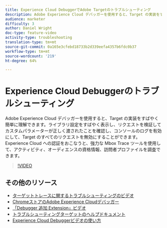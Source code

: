 ```yaml
---
title: Experience Cloud DebuggerでAdobe Targetのトラブルシューティング
description: Adobe Experience Cloud デバッガーを使用すると、Target の実装をすばやく簡単に理解できます。ライブラリ設定をすばやく表示し、リクエストを検証してカスタムパラメーターが正しく渡されたことを確認し、コンソールのログを有効にして、Target のすべてのリクエストを無効にすることができます。Experience Cloud への認証をおこなうと、強力な Mbox Trace ツールを使用して、アクティビティ、オーディエンスの資格情報、訪問者プロファイルを調査できます。
audience: marketer
difficulty: 3
author: Daniel Wright
doc-type: feature-video
activity-type: troubleshooting
translation-type: tm+mt
source-git-commit: 0a165e3cfebd18733b2d339eefa4357b6fdc0b37
workflow-type: tm+mt
source-wordcount: '219'
ht-degree: 64%

---
```



# Experience Cloud Debuggerのトラブルシューティング

Adobe Experience Cloud デバッガーを使用すると、Target の実装をすばやく簡単に理解できます。ライブラリ設定をすばやく表示し、リクエストを検証してカスタムパラメーターが正しく渡されたことを確認し、コンソールのログを有効にして、Target のすべてのリクエストを無効にすることができます。Experience Cloud への認証をおこなうと、強力な Mbox Trace ツールを使用して、アクティビティ、オーディエンスの資格情報、訪問者プロファイルを調査できます。

>[!VIDEO](https://video.tv.adobe.com/v/23115/?quality=12)

## その他のリソース

* [ターゲットトレースに関するトラブルシューティングのビデオ](troubleshoot-with-target-traces.md)
* [ChromeストアのAdobe Experience Cloudデバッガー](https://chrome.google.com/webstore/detail/adobe-experience-cloud-de/ocdmogmohccmeicdhlhhgepeaijenapj)
* [「Debugger 追加 Extension」ビデオ](https://docs.adobe.com/content/help/en/core-services-learn/tutorials/debugger/add-the-extension.html)
* [トラブルシューティングターゲットのヘルプドキュメント](https://docs.adobe.com/content/help/en/target/using/troubleshoot/troubleshooting-target.html)
* [Experience Cloud Debuggerビデオの使い方](https://docs.adobe.com/content/help/en/core-services-learn/tutorials/debugger/use-the-experience-cloud-debugger.html)